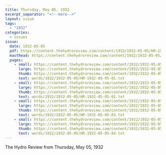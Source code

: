 ```yaml
---
title: Thursday, May 05, 1932
excerpt_separator: "<!--more-->"
layout: issue
tags:
  - "1932"
categories:
  - issues
issue:
  date: 1932-05-05
  pdf: https://content.thehydroreview.com/content/1932/1932-05-05/HR-1932-05-05.pdf
  masthead: https://content.thehydroreview.com/content/1932/1932-05-05/masthead/HR-1932-05-05.jpg
  pages:
    - small: https://content.thehydroreview.com/content/1932/1932-05-05/small/HR-1932-05-05-01.jpg
      large: https://content.thehydroreview.com/content/1932/1932-05-05/large/HR-1932-05-05-01.jpg
      thumb: https://content.thehydroreview.com/content/1932/1932-05-05/thumbnails/HR-1932-05-05-01.jpg
      text: words/1932/1932-05-05/HR-1932-05-05-01.txt
    - small: https://content.thehydroreview.com/content/1932/1932-05-05/small/HR-1932-05-05-02.jpg
      large: https://content.thehydroreview.com/content/1932/1932-05-05/large/HR-1932-05-05-02.jpg
      thumb: https://content.thehydroreview.com/content/1932/1932-05-05/thumbnails/HR-1932-05-05-02.jpg
      text: words/1932/1932-05-05/HR-1932-05-05-02.txt
    - small: https://content.thehydroreview.com/content/1932/1932-05-05/small/HR-1932-05-05-03.jpg
      large: https://content.thehydroreview.com/content/1932/1932-05-05/large/HR-1932-05-05-03.jpg
      thumb: https://content.thehydroreview.com/content/1932/1932-05-05/thumbnails/HR-1932-05-05-03.jpg
      text: words/1932/1932-05-05/HR-1932-05-05-03.txt
    - small: https://content.thehydroreview.com/content/1932/1932-05-05/small/HR-1932-05-05-04.jpg
      large: https://content.thehydroreview.com/content/1932/1932-05-05/large/HR-1932-05-05-04.jpg
      thumb: https://content.thehydroreview.com/content/1932/1932-05-05/thumbnails/HR-1932-05-05-04.jpg
      text: words/1932/1932-05-05/HR-1932-05-05-04.txt
---
```


The Hydro Review from Thursday, May 05, 1932

<!--more-->

